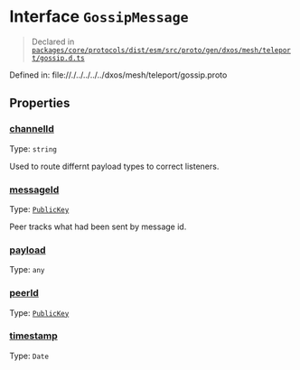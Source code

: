 # Interface `GossipMessage`
> Declared in [`packages/core/protocols/dist/esm/src/proto/gen/dxos/mesh/teleport/gossip.d.ts`]()

Defined in:
   file://./../../../../dxos/mesh/teleport/gossip.proto

## Properties
### [channelId]()
Type: <code>string</code>

Used to route differnt payload types to correct listeners.

### [messageId]()
Type: <code>[PublicKey](/api/@dxos/client/classes/PublicKey)</code>

Peer tracks what had been sent by message id.

### [payload]()
Type: <code>any</code>

### [peerId]()
Type: <code>[PublicKey](/api/@dxos/client/classes/PublicKey)</code>

### [timestamp]()
Type: <code>Date</code>
